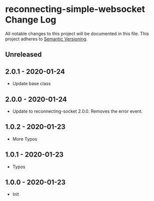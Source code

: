 # reconnecting-simple-websocket Change Log
All notable changes to this project will be documented in this file.
This project adheres to [Semantic Versioning](http://semver.org/).

## Unreleased

## 2.0.1 - 2020-01-24

* Update base class

## 2.0.0 - 2020-01-24

* Update to reconnecting-socket 2.0.0.  Removes the error event.

## 1.0.2 - 2020-01-23

* More Typos

## 1.0.1 - 2020-01-23

* Typos

## 1.0.0 - 2020-01-23
* Init
